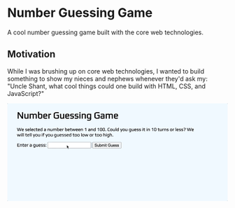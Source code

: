 # Number Guessing Game

A cool number guessing game built with the core web technologies.

## Motivation

While I was brushing up on core web technologies, I wanted to build something to show my nieces and nephews whenever they'd ask my: "Uncle Shant, what cool things could one build with HTML, CSS, and JavaScript?"

![demo.gif](demo.gif)
